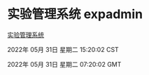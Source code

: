 # 实验管理系统 expadmin
[实验管理系统](http://59.174.26.83:56808/expadmin-782313d2-e1b1-4ea7-932e-3a55e6a1a4d0/)

2022年 05月 31日 星期二 15:20:02 CST

2022年 05月 31日 星期二 07:20:02 GMT
